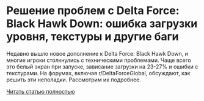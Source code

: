 # Решение проблем с Delta Force: Black Hawk Down: ошибка загрузки уровня, текстуры и другие баги



Недавно вышло новое дополнение к Delta Force: Black Hawk Down, и многие игроки столкнулись с техническими проблемами. Чаще всего это белый экран при запуске, зависание загрузки на 23-27% и ошибки с текстурами. На форумах, включая r/DeltaForceGlobal, обсуждают, как решить эти неполадки. Рассмотрим их подробнее.

[Читать статью полностью](https://xyberbara.com/gaming/delta-force-black-hawk-down-errors/)
